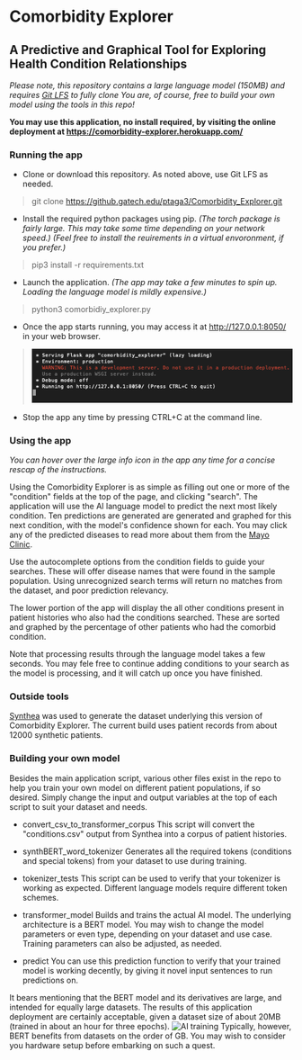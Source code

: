 # Comorbidity Explorer
## A Predictive and Graphical Tool for Exploring Health Condition Relationships

*Please note, this repository contains a large language model (150MB) and requires [Git LFS](https://git-lfs.github.com/) to fully clone*
*You are, of course, free to build your own model using the tools in this repo!*

**You may use this application, no install required, by visiting the online deployment at https://comorbidity-explorer.herokuapp.com/**

### Running the app

* Clone or download this repository. As noted above, use Git LFS as needed.
> git clone https://github.gatech.edu/ptaga3/Comorbidity_Explorer.git

* Install the required python packages using pip.
*(The torch package is fairly large. This may take some time depending on your network speed.)*
*(Feel free to install the reuirements in a virtual envoronment, if you prefer.)*
> pip3 install -r requirements.txt

* Launch the application.
*(The app may take a few minutes to spin up. Loading the language model is mildly expensive.)*
> python3 comorbidiy_explorer.py

* Once the app starts running, you may access it at http://127.0.0.1:8050/ in your web browser.
> ![application running message](./assets/images/app_running.png)

* Stop the app any time by pressing CTRL+C at the command line.

### Using the app

*You can hover over the large info icon in the app any time for a concise rescap of the instructions.*

Using the Comorbidity Explorer is as simple as filling out one or more of the "condition" fields at the top of the page, and clicking "search".
The application will use the AI language model to predict the next most likely condition.
Ten predictions are generated are generated and graphed for this next condition, with the model's confidence shown for each.
You may click any of the predicted diseases to read more about them from the [Mayo Clinic](https://www.mayoclinic.org/diseases-conditions/index).

Use the autocomplete options from the condition fields to guide your searches. These will offer disease names that were found in the sample population.
Using unrecognized search terms will return no matches from the dataset, and poor prediction relevancy.

The lower portion of the app will display the all other conditions present in patient histories who also had the conditions searched.
These are sorted and graphed by the percentage of other patients who had the comorbid condition.

Note that processing results through the language model takes a few seconds. You may fele free to continue adding conditions to your search as the model
is processing, and it will catch up once you have finished.

### Outside tools

[Synthea](https://github.com/synthetichealth/synthea) was used to generate the dataset underlying this version of Comorbidity Explorer.
The current build uses patient records from about 12000 synthetic patients.

### Building your own model

Besides the main application script, various other files exist in the repo to help you train your own model on different patient populations, if so desired.
Simply change the input and output variables at the top of each script to suit your dataset and needs.

* convert_csv_to_transformer_corpus
This script will convert the "conditions.csv" output from Synthea into a corpus of patient histories.

* synthBERT_word_tokenizer 
Generates all the required tokens (conditions and special tokens) from your dataset to use during training.

* tokenizer_tests
This script can be used to verify that your tokenizer is working as expected. Different language models require different token schemes.

* transformer_model
Builds and trains the actual AI model. The underlying architecture is a BERT model. You may wish to change the model parameters or even type, depending on
your dataset and use case. Training parameters can also be adjusted, as needed.

* predict
You can use this prediction function to verify that your trained model is working decently, by giving it novel input sentences to run predictions on.

It bears mentioning that the BERT model and its derivatives are large, and intended for equally large datasets. The results of this application deployment are certainly acceptable, given a dataset size of about 20MB (trained in about an hour for three epochs).
![AI training](./images/synthBERT_training.png)
Typically, however, BERT benefits from datasets on the order of GB. You may wish to consider you hardware setup before embarking on such a quest.

